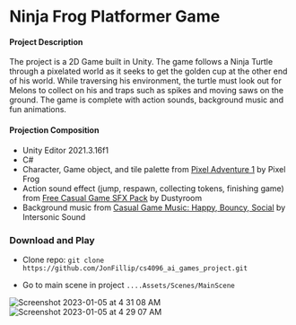 # Ninja Frog Platformer Game

#### Project Description

The project is a 2D Game built in Unity. The game follows a Ninja Turtle through a pixelated world as it seeks to get the golden cup at the other end
of his world. While traversing his environment, the turtle must look out for Melons to collect on his and traps such as spikes and moving saws on the ground.
The game is complete with action sounds, background music and fun animations.

#### Projection Composition
- Unity Editor 2021.3.16f1
- C#
- Character, Game object, and tile palette from [Pixel Adventure 1](https://assetstore.unity.com/packages/2d/characters/pixel-adventure-1-155360) by Pixel Frog
- Action sound effect (jump, respawn, collecting tokens, finishing game) from [Free Casual Game SFX Pack](https://assetstore.unity.com/packages/audio/sound-fx/free-casual-game-sfx-pack-54116) by Dustyroom
- Background music from [Casual Game Music: Happy, Bouncy, Social](https://assetstore.unity.com/packages/audio/music/electronic/casual-game-music-happy-bouncy-social-214104) by Intersonic Sound

### Download and Play
- Clone repo: `git clone https://github.com/JonFillip/cs4096_ai_games_project.git`

- Go to main scene in project `....Assets/Scenes/MainScene`

![Screenshot 2023-01-05 at 4 31 08 AM](https://user-images.githubusercontent.com/51130416/210710751-fc682907-73b1-403a-867d-54730a4126fb.png)
![Screenshot 2023-01-05 at 4 29 07 AM](https://user-images.githubusercontent.com/51130416/210710790-ef46a174-f6ba-471c-90c0-e8bf0bf7ea96.png)
